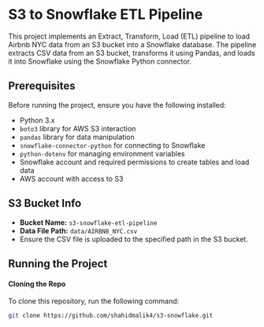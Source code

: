 # S3 to Snowflake ETL Pipeline

This project implements an Extract, Transform, Load (ETL) pipeline to load Airbnb NYC data from an S3 bucket into a Snowflake database. The pipeline extracts CSV data from an S3 bucket, transforms it using Pandas, and loads it into Snowflake using the Snowflake Python connector.

## Prerequisites

Before running the project, ensure you have the following installed:

- Python 3.x
- `boto3` library for AWS S3 interaction
- `pandas` library for data manipulation
- `snowflake-connector-python` for connecting to Snowflake
- `python-dotenv` for managing environment variables
- Snowflake account and required permissions to create tables and load data
- AWS account with access to S3

## S3 Bucket Info
- **Bucket Name:** `s3-snowflake-etl-pipeline`
- **Data File Path:** `data/AIRBNB_NYC.csv`
- Ensure the CSV file is uploaded to the specified path in the S3 bucket.

## Running the Project

#### Cloning the Repo
To clone this repository, run the following command:
```bash
git clone https://github.com/shahidmalik4/s3-snowflake.git
```
